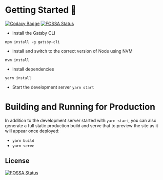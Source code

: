 # Getting Started 🚀 

[![Codacy Badge](https://api.codacy.com/project/badge/Grade/fd23b58e024b45a0879326bc3722a3b3)](https://app.codacy.com/app/kamaucodes/Portfolio?utm_source=github.com&utm_medium=referral&utm_content=kelvinkamau/Portfolio&utm_campaign=Badge_Grade_Dashboard)
[![FOSSA Status](https://app.fossa.io/api/projects/git%2Bgithub.com%2Fkelvinkamau%2FPortfolio.svg?type=shield)](https://app.fossa.io/projects/git%2Bgithub.com%2Fkelvinkamau%2FPortfolio?ref=badge_shield)

* Install the Gatsby CLI

```
npm install -g gatsby-cli
```
* Install and switch to the correct version of Node using NVM
```
nvm install
```
* Install dependencies

```
yarn install
```
* Start the development server
```yarn start```

# Building and Running for Production
In addition to the development server started with ```yarn start```, you can also generate a full static production build and serve that to preview the site as it will appear once deployed:

* ```yarn build```
* ```yarn serve```


## License
[![FOSSA Status](https://app.fossa.io/api/projects/git%2Bgithub.com%2Fkelvinkamau%2FPortfolio.svg?type=large)](https://app.fossa.io/projects/git%2Bgithub.com%2Fkelvinkamau%2FPortfolio?ref=badge_large)